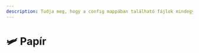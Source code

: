 ```yaml
---
description: Tudja meg, hogy a config mappában található fájlok mindegyikének mi a célja.
---
```


# 🛩️ Papír

